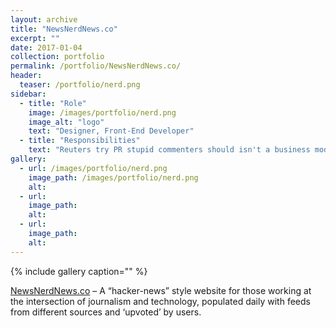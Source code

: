 ```yaml
---
layout: archive
title: "NewsNerdNews.co"
excerpt: ""
date: 2017-01-04
collection: portfolio
permalink: /portfolio/NewsNerdNews.co/
header:
  teaser: /portfolio/nerd.png
sidebar:
  - title: "Role"
    image: /images/portfolio/nerd.png
    image_alt: "logo"
    text: "Designer, Front-End Developer"
  - title: "Responsibilities"
    text: "Reuters try PR stupid commenters should isn't a business model"
gallery:
  - url: /images/portfolio/nerd.png
    image_path: /images/portfolio/nerd.png
    alt:
  - url:
    image_path:
    alt:
  - url:
    image_path:
    alt:
---
```


{% include gallery caption="" %}

[NewsNerdNews.co](http://newsnerdnews.co/) – A “hacker-news” style website for those working at the intersection of journalism and technology, populated daily with feeds from different sources and ‘upvoted’ by users.
